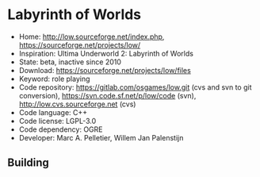 # Labyrinth of Worlds

- Home: http://low.sourceforge.net/index.php, https://sourceforge.net/projects/low/
- Inspiration: Ultima Underworld 2: Labyrinth of Worlds
- State: beta, inactive since 2010
- Download: https://sourceforge.net/projects/low/files
- Keyword: role playing
- Code repository: https://gitlab.com/osgames/low.git (cvs and svn to git conversion), https://svn.code.sf.net/p/low/code (svn), http://low.cvs.sourceforge.net (cvs)
- Code language: C++
- Code license: LGPL-3.0
- Code dependency: OGRE
- Developer: Marc A. Pelletier, Willem Jan Palenstijn

## Building
